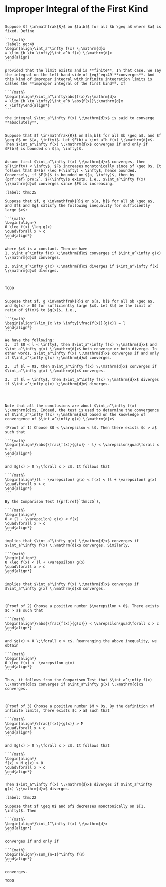# Improper Integral of the First Kind

````{prf:definition}

Suppose $f \in\mathfrak{R}$ on $[a,b]$ for all $b \geq a$ where $a$ is fixed. Define 

```{math}
:label: eq:49
\begin{align}\int_a^\infty f(x) \;\mathrm{d}x
= \lim_{b \to \infty}\int_a^b f(x) \;\mathrm{d}x
\end{align}
```

provided that the limit exists and is **finite**. In that case, we say the integral on the left-hand side of {eq}`eq:49`**converges**. And this kind of improper integral with infinite integration limits is called the **improper integral of the first kind**. If 

```{math}
\begin{align*}\int_a^\infty\abs{f(x)}\;\mathrm{d}x
= \lim_{b \to \infty}\int_a^b \abs{f(x)}\;\mathrm{d}x
< \infty\end{align*}
```

the integral $\int_a^\infty f(x) \;\mathrm{d}x$ is said to converge **absolutely**.

````

````{prf:theorem}

Suppose that $f \in\mathfrak{R}$ on $[a,b]$ for all $b \geq a$, and $f \geq 0$ on $[a, \infty)$. Let $F(b) = \int_a^b f(x) \;\mathrm{d}x$. Then $\int_a^\infty f(x) \;\mathrm{d}x$ converges if and only if $F(b)$ is bounded on $[a, \infty)$.

````

````{prf:proof}

Assume first $\int_a^\infty f(x) \;\mathrm{d}x$ converges, then $F(\infty) < \infty$. $F$ increases monotonically since $f \geq 0$. It follows that $F(b) \leq F(\infty) < \infty$, hence bounded. Conversely, if $F(b)$ is bounded on $[a, \infty)$, then by {prf:ref}`pro:2`, $F(\infty)$ exists, i.e., $\int_a^\infty f(x) \;\mathrm{d}x$ converges since $F$ is increasing.

````

````{prf:theorem}
:label: thm:25

Suppose that $f, g \in\mathfrak{R}$ on $[a, b]$ for all $b \geq a$, and $f$ and $g$ satisfy the following inequality for sufficiently large $x$:

```{math}
\begin{align*}
0 \leq f(x) \leq g(x)
\quad\forall x > c
\end{align*}
```

where $c$ is a constant. Then we have 
1. $\int_a^\infty f(x) \;\mathrm{d}x$ converges if $\int_a^\infty g(x) \;\mathrm{d}x$ converges.

2. $\int_a^\infty g(x) \;\mathrm{d}x$ diverges if $\int_a^\infty f(x) \;\mathrm{d}x$ diverges.



````

````{prf:proof}
TODO
````

````{prf:theorem}

Suppose that $f, g \in\mathfrak{R}$ on $[a, b]$ for all $b \geq a$, and $g(x) > 0$ for sufficiently large $x$. Let $l$ be the limit of ratio of $f(x)$ to $g(x)$, i.e., 

```{math}
\begin{align*}\lim_{x \to \infty}\frac{f(x)}{g(x)} = l
\end{align*}
```

We have the following:
1.  If $0 < l < \infty$, then $\int_a^\infty f(x) \;\mathrm{d}x$ and $\int_a^\infty g(x) \;\mathrm{d}x$ both converge or both diverge. In other words, $\int_a^\infty f(x) \;\mathrm{d}x$ converges if and only if $\int_a^\infty g(x) \;\mathrm{d}x$ converges.

2.  If $l = 0$, then $\int_a^\infty f(x) \;\mathrm{d}x$ converges if $\int_a^\infty g(x) \;\mathrm{d}x$ converges.

3.  If $l = \infty$, then $\int_a^\infty f(x) \;\mathrm{d}x$ diverges if $\int_a^\infty g(x) \;\mathrm{d}x$ diverges.



````

````{prf:remark}

Note that all the conclusions are about $\int_a^\infty f(x) \;\mathrm{d}x$. Indeed, the test is used to determine the convergence of $\int_a^\infty f(x) \;\mathrm{d}x$ based on the knowledge of convergence of $\int_a^\infty g(x) \;\mathrm{d}x$
````

````{prf:proof}
(Proof of 1) Choose $0 < \varepsilon < l$. Then there exists $c > a$ such that 

```{math}
\begin{align*}\abs{\frac{f(x)}{g(x)} - l} < \varepsilon\quad\forall x > c
\end{align*}
```

and $g(x) > 0 \;\forall x > c$. It follows that 

```{math}
\begin{align*}(l - \varepsilon) g(x) < f(x) < (l + \varepsilon) g(x)
\quad\forall x > c
\end{align*}
```

By the Comparison Test ({prf:ref}`thm:25`), 

```{math}
\begin{align*}
0 < (l - \varepsilon) g(x) < f(x)
\quad\forall x > c
\end{align*}
```

implies that $\int_a^\infty g(x) \;\mathrm{d}x$ converges if $\int_a^\infty f(x) \;\mathrm{d}x$ converges. Similarly,

```{math}
\begin{align*}
0 \leq f(x) < (l + \varepsilon) g(x)
\quad\forall x > c
\end{align*}
```

implies that $\int_a^\infty f(x) \;\mathrm{d}x$ converges if $\int_a^\infty g(x) \;\mathrm{d}x$ converges.



(Proof of 2) Choose a positive number $\varepsilon > 0$. There exists $c > a$ such that 

```{math}
\begin{align*}\abs{\frac{f(x)}{g(x)}} < \varepsilon\quad\forall x > c
\end{align*}
```

and $g(x) > 0 \;\forall x > c$. Rearranging the above inequality, we obtain

```{math}
\begin{align*}
0 \leq f(x) <  \varepsilon g(x)
\end{align*}
```

Thus, it follows from the Comparison Test that $\int_a^\infty f(x) \;\mathrm{d}x$ converges if $\int_a^\infty g(x) \;\mathrm{d}x$ converges. 



(Proof of 3) Choose a positive number $M > 0$. By the definition of infinite limits, there exists $c > a$ such that 

```{math}
\begin{align*}\frac{f(x)}{g(x)} > M
\quad\forall x > c
\end{align*}
```

and $g(x) > 0 \;\forall x > c$. It follows that 

```{math}
\begin{align*}
f(x) > M g(x) > 0
\quad\forall x > c
\end{align*}
```

Then $\int_a^\infty f(x) \;\mathrm{d}x$ diverges if $\int_a^\infty g(x) \;\mathrm{d}x$ diverges.

````

````{prf:theorem}
:label: thm:22

Suppose that $f \geq 0$ and $f$ decreases monotonically on $[1, \infty)$. Then 

```{math}
\begin{align*}\int_1^\infty f(x) \;\mathrm{d}x
\end{align*}
```

converges if and only if 

```{math}
\begin{align*}\sum_{n=1}^\infty f(n)
\end{align*}
```

converges.

````

````{prf:proof}
TODO
````
